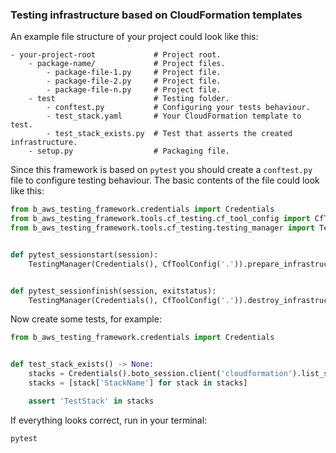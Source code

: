 ### Testing infrastructure based on CloudFormation templates

An example file structure of your project could look like this:

```text
- your-project-root             # Project root.
    - package-name/             # Project files.
        - package-file-1.py     # Project file.
        - package-file-2.py     # Project file.
        - package-file-n.py     # Project file.
    - test                      # Testing folder.
        - conftest.py           # Configuring your tests behaviour.
        - test_stack.yaml       # Your CloudFormation template to test.
        - test_stack_exists.py  # Test that asserts the created infrastructure.
    - setup.py                  # Packaging file.
```

Since this framework is based on `pytest` you should create a `conftest.py`
file to configure testing behaviour. The basic contents of the file could
look like this:

```python
from b_aws_testing_framework.credentials import Credentials
from b_aws_testing_framework.tools.cf_testing.cf_tool_config import CfToolConfig
from b_aws_testing_framework.tools.cf_testing.testing_manager import TestingManager


def pytest_sessionstart(session):
    TestingManager(Credentials(), CfToolConfig('.')).prepare_infrastructure()


def pytest_sessionfinish(session, exitstatus):
    TestingManager(Credentials(), CfToolConfig('.')).destroy_infrastructure()

```

Now create some tests, for example:

```python
from b_aws_testing_framework.credentials import Credentials


def test_stack_exists() -> None:
    stacks = Credentials().boto_session.client('cloudformation').list_stacks()['StackSummaries']
    stacks = [stack['StackName'] for stack in stacks]

    assert 'TestStack' in stacks
```

If everything looks correct, run in your terminal:

```
pytest
```
